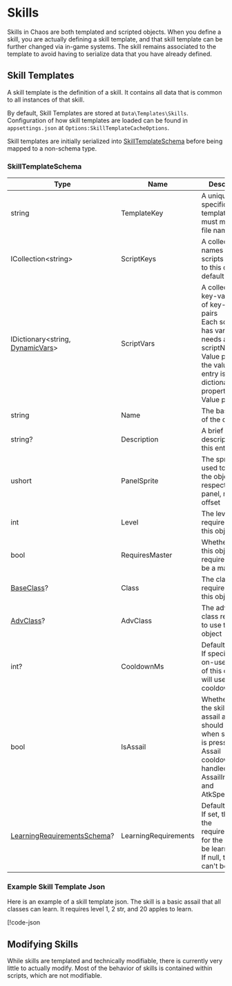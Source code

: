 # Skills

Skills in Chaos are both templated and scripted objects. When you define a skill, you are actually defining a skill
template, and that skill template can be further changed via in-game systems. The skill remains associated to the
template to avoid having to serialize data that you have already defined.

## Skill Templates

A skill template is the definition of a skill. It contains all data that is common to all instances of that skill.

By default, Skill Templates are stored at `Data\Templates\Skills`. Configuration of how skill templates are loaded can
be found in `appsettings.json` at `Options:SkillTemplateCacheOptions`.

Skill templates are initially serialized into [SkillTemplateSchema](<xref:Chaos.Schemas.Templates.SkillTemplateSchema>)
before being mapped to a non-schema type.

### SkillTemplateSchema

| Type                                                                                | Name                 | Description                                                                                                                                                                                   |
|-------------------------------------------------------------------------------------|----------------------|-----------------------------------------------------------------------------------------------------------------------------------------------------------------------------------------------|
| string                                                                              | TemplateKey          | A unique id specific to this template. This must match the file name                                                                                                                          |
| ICollection\<string\>                                                               | ScriptKeys           | A collection of names of scripts to attach to this object by default                                                                                                                          |
| IDictionary\<string, [DynamicVars](<xref:Chaos.Collections.Common.DynamicVars>)\>   | ScriptVars           | A collection of key-value pairs of key-value pairs<br />Each script that has variables needs a scriptName-Value pair, and the value of that entry is a dictionary of propertyName-Value pairs |
| string                                                                              | Name                 | The base name of the object                                                                                                                                                                   |
| string?                                                                             | Description          | A brief description of this entity                                                                                                                                                            |
| ushort                                                                              | PanelSprite          | The sprite id used to display the object in it's respective panel, minus the offset                                                                                                           |
| int                                                                                 | Level                | The level required to use this object                                                                                                                                                         |
| bool                                                                                | RequiresMaster       | Whether or not this object requires you to be a master                                                                                                                                        |
| [BaseClass](<xref:Chaos.Common.Definitions.BaseClass>)?                             | Class                | The class required to use this object                                                                                                                                                         |
| [AdvClass](<xref:Chaos.Common.Definitions.AdvClass>)?                               | AdvClass             | The advanced class required to use this object                                                                                                                                                |
| int?                                                                                | CooldownMs           | Defaults to null<br />If specified, any on-use effect of this object will use this cooldown                                                                                                   |
| bool                                                                                | IsAssail             | Whether or not the skill is an assail and should be used when spacebar is pressed<br/>Assail cooldowns are handled by AssailIntervalMs and AtkSpeedPct                                        |
| [LearningRequirementsSchema](<xref:Chaos.Schemas.Data.LearningRequirementsSchema>)? | LearningRequirements | Defaults to null<br/>If set, these are the requirements for the skill to be learned<br/>If null, the skill can't be learned                                                                   |

### Example Skill Template Json

Here is an example of a skill template json. The skill is a basic assail that all classes can learn. It requires level
1, 2 str, and 20 apples to learn.

[!code-json[](../../Data/Templates/Skills/assail.json)

## Modifying Skills

While skills are templated and technically modifiable, there is currently very little to actually modify. Most of the
behavior of skills is contained within scripts, which are not modifiable.
